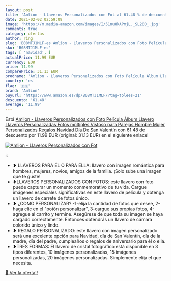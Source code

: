 ```yaml
---
layout: post
title: 'Amlion - Llaveros Personalizados con Fot al 61.48 % de descuento'
date: 2021-02-02 02:59:09
image: 'https://m.media-amazon.com/images/I/51nu8kAPmjL._SL200_.jpg'
comments: true
category: ofertas
author: ring
slug: 'B08MTJ1MLF-es Amlion - Llaveros Personalizados con Foto Película Álbum...'
sku: 'B08MTJ1MLF-es'
tags: [ 'navidad', ]
actualPrice: 11.99 EUR
currency: EUR
price: 11.99
comparePrice: 31.13 EUR
prodname: 'Amlion - Llaveros Personalizados con Foto Película Álbum Llavero Llaveros Personalizadas Fotos múltiples Vistoso para Parejas Hombre Mujer  Personalizados Regalos Navidad Día De San Valentín'
country: 'es'
flag: '🇪🇸'
brand: 'Amlion'
buyurl: 'https://www.amazon.es/dp/B08MTJ1MLF/?tag=tolees-21'
descuento: '61.48'
average: '11.99'
---
```


Está [Amlion - Llaveros Personalizados con Foto Película Álbum Llavero Llaveros Personalizadas Fotos múltiples Vistoso para Parejas Hombre Mujer  Personalizados Regalos Navidad Día De San Valentín](https://www.amazon.es/dp/B08MTJ1MLF/?tag=tolees-21) con 61.48 de descuento por 11.99 EUR (original: 31.13 EUR) en el siguiente enlace!

[![Amlion - Llaveros Personalizados con Fot](https://m.media-amazon.com/images/I/51nu8kAPmjL._SL200_.jpg)](https://www.amazon.es/dp/B08MTJ1MLF/?tag=tolees-21)

ℹ️:

- ❥ LLAVEROS PARA ÉL O PARA ELLA: llavero con imagen romántica para hombres, mujeres, novios, amigos de la familia. ¡Solo sube una imagen que te guste!
- ❥LLAVEROS PERSONALIZADOS CON FOTOS: este llavero con foto puede capturar un momento conmemorativo de tu vida. Cargue imágenes especiales significativas en este llavero de película y obtenga un llavero de carrete de fotos único.
- ❥ ¿CÓMO PERSONALIZAR? -1-elija la cantidad de fotos que desee, 2-haga clic en el "botón personalizar", 3-cargue sus propias fotos, 4-agregue al carrito y termine. Asegúrese de que toda su imagen se haya cargado correctamente. Entonces obtendrás un llavero de cámara colorido único y lindo.
- ❥ REGALO PERSONALIZADO: este llavero con imagen personalizado será una excelente opción para Navidad, día de San Valentín, día de la madre, día del padre, cumpleaños o regalos de aniversario para él o ella.
- ❥TRES FORMAS: El llavero de cristal fotográfico está disponible en 3 tipos diferentes, 10 imágenes personalizadas, 15 imágenes personalizadas, 20 imágenes personalizadas. Simplemente elija el que necesita.

[🛒 Ver la oferta!!](https://www.amazon.es/dp/B08MTJ1MLF/?tag=tolees-21)
